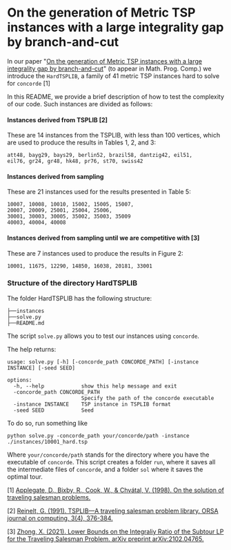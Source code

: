 # On the generation of Metric TSP instances with a large integrality gap by branch-and-cut

In our paper "[On the generation of Metric TSP instances with a large integrality gap by branch-and-cut](https://arxiv.org/abs/2109.02454)" (to appear in Math. Prog. Comp.)  we introduce the `HardTSPLIB`, a family of 41 metric TSP instances hard to solve for `concorde` [1]

In this README, we provide a brief description of how to test the complexity of our code.
Such instances are divided as follows:

#### Instances derived from TSPLIB [2]
These are 14 instances from the TSPLIB, with less than 100 vertices, which are used to produce the results in Tables 1, 2, and 3:
```
att48, bayg29, bays29, berlin52, brazil58, dantzig42, eil51,
eil76, gr24, gr48, hk48, pr76, st70, swiss42
```

#### Instances derived from sampling
These are 21 instances used for the results presented in Table 5:
```
10007, 10008, 10010, 15002, 15005, 15007,
20007, 20009, 25001, 25004, 25006,
30001, 30003, 30005, 35002, 35003, 35009
40003, 40004, 40008
```

#### Instances derived from sampling until we are competitive with [3]
These are 7 instances used to produce the results in Figure 2:

```
10001, 11675, 12290, 14850, 16038, 20181, 33001
```


### Structure of the directory HardTSPLIB

The folder HardTSPLIB has the following structure:

```
├──instances
├──solve.py
├──README.md
```

The script `solve.py` allows you to test our instances using `concorde`.

The help returns:
```
usage: solve.py [-h] [-concorde_path CONCORDE_PATH] [-instance INSTANCE] [-seed SEED]

options:
  -h, --help            show this help message and exit
  -concorde_path CONCORDE_PATH
                        Specify the path of the concorde executable
  -instance INSTANCE    TSP instance in TSPLIB format
  -seed SEED            Seed
```

To do so, run something like
```
python solve.py -concorde_path your/concorde/path -instance ./instances/10001_hard.tsp
```

Where `your/concorde/path` stands for the directory where you have the executable of `concorde`.
This script creates a folder `run`, where it saves all the intermediate files of `concorde`, and a folder `sol`
where it saves the optimal tour.

[1] [Applegate, D., Bixby, R., Cook, W., & Chvátal, V. (1998). On the solution of traveling salesman problems.](https://citeseerx.ist.psu.edu/document?repid=rep1&type=pdf&doi=c69d85c8a62d7ec79a4c77cef0824828d99aedbe)

[2] [Reinelt, G. (1991). TSPLIB—A traveling salesman problem library. ORSA journal on computing, 3(4), 376-384.](https://pubsonline.informs.org/doi/abs/10.1287/ijoc.3.4.376)

[3] [Zhong, X. (2021). Lower Bounds on the Integraliy Ratio of the Subtour LP for the Traveling Salesman Problem. arXiv preprint arXiv:2102.04765.](https://arxiv.org/abs/2102.04765)
